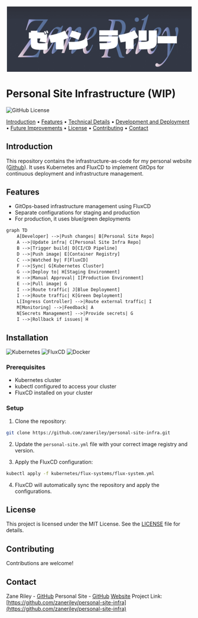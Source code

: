 <p align="center">
  <img src="https://github.com/zaneriley/personal-site/blob/main/logo.png" alt="Zane Riley Portfolio Logo" width="500"/>
</p>

# Personal Site Infrastructure (WIP)

<p align="left">
    <img src="https://img.shields.io/github/license/zaneriley/personal-site-infra" alt="GitHub License" />
</p>

<p align="left">
  <a href="#introduction">Introduction</a> •
  <a href="#features">Features</a> •
  <a href="#technical-details">Technical Details</a> •
  <a href="#development-and-deployment">Development and Deployment</a> •
  <a href="#future-improvements">Future Improvements</a> •
  <a href="#license">License</a> •
  <a href="#contributing">Contributing</a> •
  <a href="#contact">Contact</a>
</p>

## Introduction

This repository contains the infrastructure-as-code for my personal website ([Github](https://github.com/zaneriley/personal-site)). It uses Kubernetes and FluxCD to implement GitOps  for continuous deployment and infrastructure management.

## Features

- GitOps-based infrastructure management using FluxCD
- Separate configurations for staging and production
- For production, it uses blue/green deployments

```mermaid
graph TD
    A[Developer] -->|Push changes| B[Personal Site Repo]
    A -->|Update infra| C[Personal Site Infra Repo]
    B -->|Trigger build| D[CI/CD Pipeline]
    D -->|Push image| E[Container Registry]
    C -->|Watched by| F[FluxCD]
    F -->|Sync| G[Kubernetes Cluster]
    G -->|Deploy to| H[Staging Environment]
    H -->|Manual Approval| I[Production Environment]
    E -->|Pull image| G
    I -->|Route traffic| J[Blue Deployment]
    I -->|Route traffic| K[Green Deployment]
    L[Ingress Controller] -->|Route external traffic| I
    M[Monitoring] -->|Feedback| A
    N[Secrets Management] -->|Provide secrets| G
    I -->|Rollback if issues| H
```

## Installation

<p align="left">
  <img src="https://img.shields.io/badge/Kubernetes-326CE5?style=flat&logo=kubernetes&logoColor=white" alt="Kubernetes" />
  <img src="https://img.shields.io/badge/FluxCD-316192?style=flat&logo=flux&logoColor=white" alt="FluxCD" />
  <img src="https://img.shields.io/badge/Docker-2496ED?style=flat&logo=docker&logoColor=white" alt="Docker" />
</p>


### Prerequisites

- Kubernetes cluster
- kubectl configured to access your cluster
- FluxCD installed on your cluster

### Setup

1. Clone the repository:
```bash
git clone https://github.com/zaneriley/personal-site-infra.git
```

2. Update the `personal-site.yml` file with your correct image registry and version.

3. Apply the FluxCD configuration:
```bash
kubectl apply -f kubernetes/flux-systems/flux-system.yml
```

4. FluxCD will automatically sync the repository and apply the configurations.


## License

This project is licensed under the MIT License. See the [LICENSE](LICENSE) file for details.

## Contributing

Contributions are welcome! 

## Contact

Zane Riley - [GitHub](https://github.com/zaneriley)
Personal Site - [GitHub](https://github.com/zaneriley/personal-site) [Website](https://zaneriley.com)
Project Link: [https://github.com/zaneriley/personal-site-infra](https://github.com/zaneriley/personal-site-infra)
